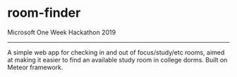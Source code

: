 # room-finder
Microsoft One Week Hackathon 2019
***
A simple web app for checking in and out of focus/study/etc rooms, aimed at making it easier to find an available study room in college dorms. 
Built on Meteor framework.
